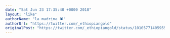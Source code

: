 ```yaml
---
date: "Sat Jun 23 17:35:40 +0000 2018"
layout: "like"
authorName: "la madrina 🕷"
authorUrl: "https://twitter.com/_ethiopiangold"
originalPost: "https://twitter.com/_ethiopiangold/status/1010577140595560448"
---
```

